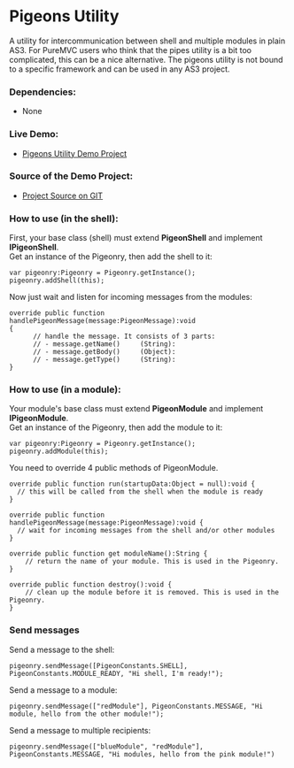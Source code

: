 Pigeons Utility
==============

A utility for intercommunication between shell and multiple modules in plain AS3. 
For PureMVC users who think that the pipes utility is a bit too complicated, this can be a nice alternative. 
The pigeons utility is not bound to a specific framework and can be used in any AS3 project.

### Dependencies:
- None

### Live Demo:
- [Pigeons Utility Demo Project](http://www.kaegi.net/pigeons-utility-demo)

### Source of the Demo Project:
- [Project Source on GIT](https://github.com/christiankaegi/pigeons-utility-demo-project)

### How to use (in the shell):
First, your base class (shell) must extend **PigeonShell** and implement **IPigeonShell**.  
Get an instance of the Pigeonry, then add the shell to it:
    
    var pigeonry:Pigeonry = Pigeonry.getInstance();
    pigeonry.addShell(this);

Now just wait and listen for incoming messages from the modules:

    override public function handlePigeonMessage(message:PigeonMessage):void 
    {
          // handle the message. It consists of 3 parts:
          // - message.getName()     (String):
          // - message.getBody()     (Object):
          // - message.getType()     (String):  
    }
    
### How to use (in a module):
Your module's base class must extend **PigeonModule** and implement **IPigeonModule**.  
Get an instance of the Pigeonry, then add the module to it: 

    var pigeonry:Pigeonry = Pigeonry.getInstance();
    pigeonry.addModule(this); 
    
You need to override 4 public methods of PigeonModule.

    override public function run(startupData:Object = null):void {
      // this will be called from the shell when the module is ready 
    }

    override public function handlePigeonMessage(message:PigeonMessage):void {
      // wait for incoming messages from the shell and/or other modules
    }
    
    override public function get moduleName():String {
        // return the name of your module. This is used in the Pigeonry.
    }

    override public function destroy():void {
        // clean up the module before it is removed. This is used in the Pigeonry.
    }
    
### Send messages
    
Send a message to the shell:

    pigeonry.sendMessage([PigeonConstants.SHELL], PigeonConstants.MODULE_READY, "Hi shell, I'm ready!");
    
Send a message to a module:
    
    pigeonry.sendMessage(["redModule"], PigeonConstants.MESSAGE, "Hi module, hello from the other module!");
     
Send a message to multiple recipients:
    
    pigeonry.sendMessage(["blueModule", "redModule"], PigeonConstants.MESSAGE, "Hi modules, hello from the pink module!")


    
    
    
                   
